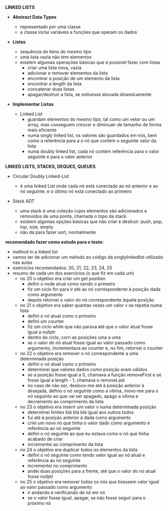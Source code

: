 **LINKED LISTS**
-  **Abstract Data Types**
	-  representado por uma classe
	-  a classe inclui variáveis e funções que operam os dados

-  **Listas**
	-  sequência de itens do mesmo tipo
	-  uma lista vazia não tem elementos
	-  existem algumas operações básicas que é possível fazer com listas
		-  criar uma lista nova, vazia
		-  adicionar e remover elementos da lista
		-  encontrar a posição de um elemento da lista
		-  encontrar a length da lista
		-  concatenar duas listas
		-  apagar/destruir a lista, se estivesse alocada dinamicamente

-  **Implementar Listas**
	-  Linked List
		-  guardam elementos do mesmo tipo, tal como um vetor ou um array, mas conseguem crescer e diminuair de tamanho de forma mais eficiente
		-  numa singly linked list, os valores são guardados em nós, bem como a referência para a o nó que contém o seguinte valor da lista
		-  numa doubly linked list, cada nó contém referência para o valor seguinte e para o valor anterior


**LINKED LISTS, STACKS, DEQUES, QUEUES**
-  Circular Doubly Linked-List
	-  é uma linked List onde cada nó está conectado ao nó anterior e ao nó seguinte, e o último nó está conectado ao primeiro

-  Stack ADT
	-  uma stack é uma coleção cujos elementos são adicionados e removidos de uma ponta, chamada o topo da stack
	-  existem algumas opções básicas que não criar e destruir: push, pop, top, size, empty
	-  não dá para fazer sort, normalmente


**recomendado fazer como estudo para o teste:**
-  method in a linked list
-  vamos ter de adicionar um método ao código da singlylinkedlist utilizado nas aulas
-  exercícios recomendados: 20, 21, 22, 23, 24, 25
-  resumo de cada um dos exercícios (o que fiz em cada um)
	-  no 20 o objetivo era criar um get position
		-  defini o node atual como sendo o primeiro
		-  fiz um ciclo for para ir até ao nó correspondente à posição dada como argumento
		-  depois retornei o valor do nó correspondente àquela posição
	-  no 21 o objetivo era saber quantas vezes um valor v se repetia numa lista
		-  defini o nó atual como o primeiro
		-  defini um counter
		-  fiz um ciclo while que não parava até que o valor atual fosse igual a nullptr
		-  dentro do ciclo, corri as posições uma a uma
		-  se o valor do nó atual fosse igual ao valor passado como argumento, incrementava ao counter e, no fim, retornei o counter
	-  no 22 o objetivo era remover o nó correspondente a uma determinada posição
		-  defini o nó atual como o primeiro
		-  determinei que valores dados como posição eram válidos
		-  se a posição fosse igual a 0, chamava a função removeFirst e se fosse igual a length - 1, chamava o removeLast
		-  no caso de não ser, desloco-me até à posição anterior à desejada, defino o nó seguinte como a vítima, movo-me para o nó seguinte ao que vai ser apagado, apago a vítima e decremento ao comprimento da lista
	-  no 23 o objetivo era inserir um valor v numa determinada posição
		-  determinei limites blá blá blá igual aos outros todos
		-  fui até à posição anterior à dada como argumento
		-  criei um novo nó que tinha o valor dado como argumento e referência ao nó seguinte
		-  defini o nó seguinte ao que eu estava como o nó que tinha acabado de criar
		-  incrementei ao comprimento da lista
	-  no 24 o objetivo era duplicar todos os elementos da lista
		-  defini o nó seguinte como tendo valor igual ao nó atual e referência ao nó seguinte
		-  incrementei no comprimento
		-  andei duas posições para a frente, até que o valor do nó atual fosse nullptr
	-  no 25 o objetivo era remover todos os nós que tivessem valor igual ao valor passado como argumento
		-  ir andando e verificando de nó em nó
		-  se o valor fosse igual, apagar, se não fosse seguir para o próximo nó